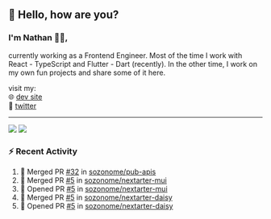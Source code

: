 ## 👋 Hello, how are you? 

### I'm Nathan 👨‍💻,

currently working as a Frontend Engineer. Most of the time I work with React - TypeScript and Flutter - Dart (recently). 
In the other time, I work on my own fun projects and share some of it here.

visit my:<br/>
🌐 [dev site](https://sznm.dev)<br/>
🦜 [twitter](https://twitter.com/sozonome)

---

![](https://komarev.com/ghpvc/?username=sozonome&color=grey)
![](https://hit.yhype.me/github/profile?user_id=17046154)

### :zap: Recent Activity

<!--START_SECTION:activity-->
1. 🎉 Merged PR [#32](https://github.com/sozonome/pub-apis/pull/32) in [sozonome/pub-apis](https://github.com/sozonome/pub-apis)
2. 🎉 Merged PR [#5](https://github.com/sozonome/nextarter-mui/pull/5) in [sozonome/nextarter-mui](https://github.com/sozonome/nextarter-mui)
3. 💪 Opened PR [#5](https://github.com/sozonome/nextarter-mui/pull/5) in [sozonome/nextarter-mui](https://github.com/sozonome/nextarter-mui)
4. 🎉 Merged PR [#5](https://github.com/sozonome/nextarter-daisy/pull/5) in [sozonome/nextarter-daisy](https://github.com/sozonome/nextarter-daisy)
5. 💪 Opened PR [#5](https://github.com/sozonome/nextarter-daisy/pull/5) in [sozonome/nextarter-daisy](https://github.com/sozonome/nextarter-daisy)
<!--END_SECTION:activity-->
